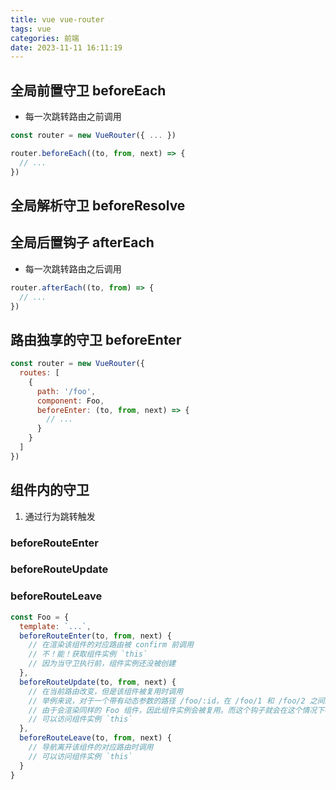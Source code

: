```yaml
---
title: vue vue-router
tags: vue
categories: 前端
date: 2023-11-11 16:11:19
---
```

<meta name="referrer" content="no-referrer"/>

## 全局前置守卫 beforeEach 

- 每一次跳转路由之前调用

```js
const router = new VueRouter({ ... })

router.beforeEach((to, from, next) => {
  // ...
})
```

## 全局解析守卫 beforeResolve 

## 全局后置钩子 afterEach

- 每一次跳转路由之后调用

```js
router.afterEach((to, from) => {
  // ...
})
```

## 路由独享的守卫 beforeEnter 

```javascript
const router = new VueRouter({
  routes: [
    {
      path: '/foo',
      component: Foo,
      beforeEnter: (to, from, next) => {
        // ...
      }
    }
  ]
})
```

## 组件内的守卫

1. 通过行为跳转触发

### beforeRouteEnter

### beforeRouteUpdate 

### beforeRouteLeave

```javascript
const Foo = {
  template: `...`,
  beforeRouteEnter(to, from, next) {
    // 在渲染该组件的对应路由被 confirm 前调用
    // 不！能！获取组件实例 `this`
    // 因为当守卫执行前，组件实例还没被创建
  },
  beforeRouteUpdate(to, from, next) {
    // 在当前路由改变，但是该组件被复用时调用
    // 举例来说，对于一个带有动态参数的路径 /foo/:id，在 /foo/1 和 /foo/2 之间跳转的时候，
    // 由于会渲染同样的 Foo 组件，因此组件实例会被复用。而这个钩子就会在这个情况下被调用。
    // 可以访问组件实例 `this`
  },
  beforeRouteLeave(to, from, next) {
    // 导航离开该组件的对应路由时调用
    // 可以访问组件实例 `this`
  }
}
```